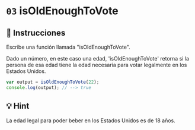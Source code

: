 # `03` isOldEnoughToVote

## 📝 Instrucciones

Escribe una función llamada "isOldEnoughToVote".

Dado un número, en este caso una edad, 'isOldEnoughToVote'  retorna si la persona de esa edad tiene la edad necesaria para votar legalmente en los Estados Unidos.

```Javascript
var output = isOldEnoughToVote(22);
console.log(output); // --> true
```

## 💡 Hint

La edad legal para poder beber en los Estados Unidos es de 18 años.